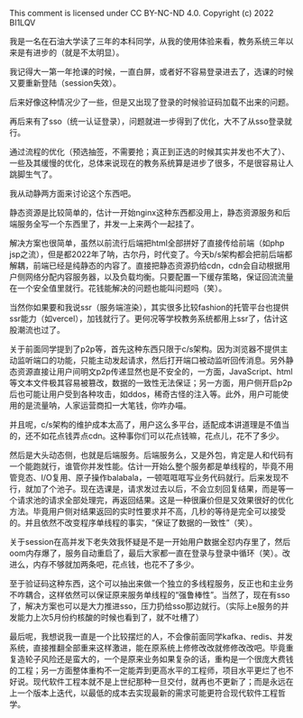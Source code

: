 
This comment is licensed under CC BY-NC-ND 4.0.
Copyright (c) 2022 BI1LQV

我是一名在石油大学读了三年的本科同学，从我的使用体验来看，教务系统三年以来是有进步的（就是不太明显）。

我记得大一第一年抢课的时候，一直白屏，或者好不容易登录进去了，选课的时候又要重新登陆（session失效）。

后来好像这种情况少了一些，但是又出现了登录的时候验证码加载不出来的问题。

再后来有了sso（统一认证登录），问题就进一步得到了优化，大不了从sso登录就行。

通过流程的优化（预选抽签，不需要抢；真正到正选的时候其实并发也不大了）、一些及其缓慢的优化，总体来说现在的教务系统算是进步了很多，不是很容易让人跳脚生气了。

我从动静两方面来讨论这个东西吧。

静态资源是比较简单的，估计一开始nginx这种东西都没用上，静态资源服务和后端服务全写一个东西里了，并发一上来两个一起挂了。

解决方案也很简单，虽然以前流行后端把html全部拼好了直接传给前端（如php jsp之流），但是都2022年了呐，古尔丹，时代变了。今天b/s架构都会把前后端都解耦，前端已经是纯静态的内容了。直接把静态资源扔给cdn，cdn会自动根据用户侧网络分配内容服务器，以及负载均衡。只要配置一下缓存策略，保证回流流量在一个安全值里就行。花钱能解决的问题也能叫问题吗（笑）。

当然你如果要和我说ssr（服务端渲染），其实很多比较fashion的托管平台也提供ssr能力（如vercel），加钱就行了。更何况等学校教务系统都用上ssr了，估计这股潮流也过了。

关于前面同学提到了p2p等，首先这种东西只限于c/s架构。因为浏览器不提供主动监听端口的功能，只能主动发起请求，然后打开端口被动监听回传消息。另外静态资源直接让用户间明文p2p传递显然也是不安全的，一方面，JavaScript、html等文本文件极其容易被篡改，数据的一致性无法保证；另一方面，用户侧开启p2p后也可能让用户受到各种攻击，如ddos，稀奇古怪的注入等。此外，用户可能使用的是流量呐，人家运营商扣一大笔钱，你咋办喵。

并且呢，c/s架构的维护成本太高了，用户这么多平台，适配成本讲道理是不值当的，还不如花点钱弄点cdn。这种事你们可以花点钱嘛，花点儿，花不了多少。

然后是大头动态侧，也就是后端服务。后端服务么，又是外包，肯定是人和代码有一个能跑就行，谁管你并发性能。估计一开始么整个服务都是单线程的，毕竟不用管竞态、I/O复用、原子操作balabala，一顿哐哐哐写业务代码就行。后来发现不行，就加了个池子。现在选课是，请求发过去以后，不会立刻回复结果，而是等一个请求池的请求全部处理完，再返回结果。这是一种很廉价但是又效果很好的优化方法。毕竟用户侧对结果返回的实时性要求并不高，几秒的等待是完全可以接受的。并且依然不改变程序单线程的事实，“保证了数据的一致性”（笑）。

关于session在高并发下老失效我怀疑是不是一开始用户数据全怼内存里了，然后oom内存爆了，服务自动重启了，最后大家都一直在登录与登录中循环（笑）。改进么，内存不够就加两条吧，花点钱，也花不了多少。

至于验证码这种东西，这个可以抽出来做一个独立的多线程服务，反正也和主业务不咋耦合，这样依然可以保证原来服务单线程的“强鲁棒性”。当然了，现在有sso了，解决方案也可以是大力推进sso，压力扔给sso那边就行。（实际上e服务的并发能力上次5月份约核酸的时候也看到了，就不吐槽了）

最后呢，我想说我一直是一个比较摆烂的人，不会像前面同学kafka、redis、并发系统，直接推翻全部重来这样激进，能在原系统上修修改改就修修改改吧。毕竟重复造轮子风险还是蛮大的，一个是原来业务如果复杂的话，重构是一个很庞大费钱的工程；另一方面整体重构不一定能弄到更高水平的工程师，项目水平更烂了也不好说。现代软件工程本就不是上世纪那种一旦交付，就再也不更新了；而是永远在上一个版本上迭代，以最低的成本去实现最新的需求可能更符合现代软件工程哲学。
